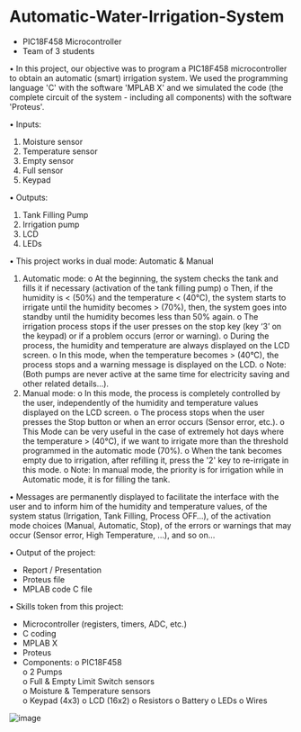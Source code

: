 # Automatic-Water-Irrigation-System

- PIC18F458 Microcontroller 
- Team of 3 students

•	In this project, our objective was to program a PIC18F458 microcontroller to obtain an automatic (smart) irrigation system. We used the programming language 'C' with the software 'MPLAB X' and we simulated the code (the complete circuit of the system - including all components) with the software 'Proteus'.

•	Inputs:
  1.	Moisture sensor
  2.	Temperature sensor
  3.	Empty sensor
  4.	Full sensor
  5.	Keypad

•	Outputs:
  1.	Tank Filling Pump
  2.	Irrigation pump
  3.	LCD
  4.	LEDs

•	This project works in dual mode: Automatic & Manual
  1.	Automatic mode:
    o	At the beginning, the system checks the tank and fills it if necessary (activation of the tank filling pump)
    o	Then, if the humidity is < (50%) and the temperature < (40°C), the system starts to irrigate until the humidity becomes > (70%), then, the system goes into standby until the humidity becomes less than 50% again.
    o	The irrigation process stops if the user presses on the stop key (key ‘3’ on the keypad) or if a problem occurs (error or warning).
    o	During the process, the humidity and temperature are always displayed on the LCD screen.
    o	In this mode, when the temperature becomes > (40°C), the process stops and a warning message is displayed on the LCD.
    o	Note: (Both pumps are never active at the same time for electricity saving and other related details…).
  2.	Manual mode:
    o	In this mode, the process is completely controlled by the user, independently of the humidity and temperature values displayed on the LCD screen.
    o	The process stops when the user presses the Stop button or when an error occurs (Sensor error, etc.).
    o	This Mode can be very useful in the case of extremely hot days where the temperature > (40°C), if we want to irrigate more than the threshold programmed in the automatic mode (70%).
    o	When the tank becomes empty due to irrigation, after refilling it, press the '2' key to re-irrigate in this mode.
    o	Note: In manual mode, the priority is for irrigation while in Automatic mode, it is for filling the tank.

•	Messages are permanently displayed to facilitate the interface with the user and to inform him of the humidity and temperature values, of the system status (Irrigation, Tank Filling, Process OFF…), of the activation mode choices (Manual, Automatic, Stop), of the errors or warnings that may occur (Sensor error, High Temperature, …), and so on…

•	Output of the project:
  -	Report / Presentation
  -	Proteus file
  -	MPLAB code C file

•	Skills token from this project:
  -	Microcontroller (registers, timers, ADC, etc.)
  -	C coding 
  -	MPLAB X
  -	Proteus
  -	Components: 
      o	PIC18F458	                              
      o	2 Pumps	                                
o	Full & Empty Limit Switch sensors	      
o	Moisture & Temperature sensors	        
o	Keypad (4x3)
o	LCD (16x2)
o	Resistors
o	Battery
o	LEDs
o	Wires

![image](https://user-images.githubusercontent.com/85926752/164973658-c240ff05-5ad3-4d76-94a7-d58973eb0d5f.png)
